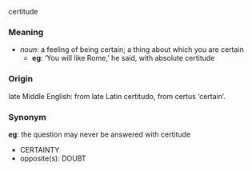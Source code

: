 certitude
### Meaning
+ _noun_: a feeling of being certain; a thing about which you are certain
	+ __eg__: ‘You will like Rome,’ he said, with absolute certitude

### Origin

late Middle English: from late Latin certitudo, from certus ‘certain’.

### Synonym

__eg__: the question may never be answered with certitude

+ CERTAINTY
+ opposite(s): DOUBT


